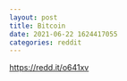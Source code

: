 ```yaml
--- 
layout: post 
title: Bitcoin 
date: 2021-06-22 1624417055 
categories: reddit 
--- 
```

https://redd.it/o641xv